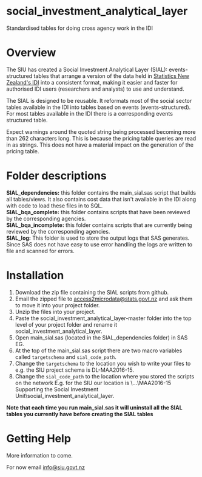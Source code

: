 # social_investment_analytical_layer
Standardised tables for doing cross agency work in the IDI

# Overview
The SIU has created a Social Investment Analytical Layer (SIAL): events-structured tables that arrange a version of the data held in [Statistics New Zealand's IDI](http://www.stats.govt.nz/browse_for_stats/snapshots-of-nz/integrated-data-infrastructure.aspx) into a consistent format, making it easier and faster for authorised IDI users (researchers and analysts) to use and understand.

The SIAL is designed to be reusable. It reformats most of the social sector tables available in the IDI into tables based on events (events-structured). For most tables available in the IDI there is a corresponding events structured table.

Expect warnings around the quoted string being processed becoming more than 262 characters long. This is because the pricing table queries are read in as strings. This does not have a material impact on the generation of the pricing table.

# Folder descriptions
**SIAL_dependencies:** this folder contains the main_sial.sas script that builds all tables/views. It also contains cost data that isn't available in the IDI along with code to load these files in to SQL.  
**SIAL_bqa_complete:** this folder contains scripts that have been reviewed by the corresponding agencies.  
**SIAL_bqa_incomplete:** this folder contains scripts that are currently being reviewed by the corresponding agencies.  
**SIAL_log:** This folder is used to store the output logs that SAS generates. Since SAS does not have easy to use error handling the logs are written to file and scanned for errors.

# Installation
1. Download the zip file containing the SIAL scripts from github.
2. Email the zipped file to access2microdata@stats.govt.nz and ask them to move it into your project folder.
3. Unzip the files into your project.
4. Paste the social_investment_analytical_layer-master folder into the top level of your project folder and rename it social_investment_analytical_layer.
5. Open  main_sial.sas (located in the SIAL_dependencies folder) in SAS EG.
6. At the top of the main_sial.sas script there are two macro variables called `targetschema` and `sial_code_path`.
7. Change the `targetschema` to the location you wish to write your files to e.g. the SIU project schema is DL-MAA2016-15.
8. Change the `sial_code_path` to the location where you stored the scripts on the network E.g. for the SIU our location is \\...\MAA2016-15 Supporting the Social Investment Unit\social_investment_analytical_layer.

**Note that each time you run main_sial.sas it will uninstall all the SIAL tables you currently have before creating the SIAL tables**

# Getting Help
More information to come.

For now email info@siu.govt.nz


